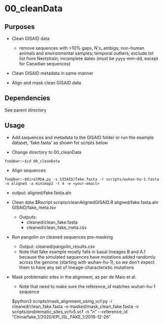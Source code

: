 # 00_cleanData

## Purposes
* Clean GISAID data
    * remove sequences with >10% gaps, N's, ambigs; non-human animals and environmental samples; temporal outliers; exclude.txt list from Nextstrain; incomplete dates (must be yyyy-mm-dd, except for Canadian sequences)
    
* Clean GISAID metadata in same manner

* Align and mask clean GISAID data

## Dependencies
See parent directory

## Usage
* Add sequences and metadata to the GISAID folder or run the example dataset, 'fake.fasta' as shown for scripts below

* Change directory to 00_cleanData
```console
foo@bar:~$cd 00_cleanData
```

* Align sequences 
```console
foo@bar:~$ViralMSA.py -s GISAID/fake.fasta -r scripts/wuhan-hu-1.fasta -o aligned -a minimap2 -t 4 -e <your-email>
```

   * output: aligned/fake.fasta.aln

* Clean data
    $Rscript scripts/cleanAlignedGISAID.R aligned/fake.fasta.aln GISAID/fake_meta.tsv
    * Outputs:
        * cleaned/clean_fake.fasta
        * cleaned/clean_fake_meta.csv

* Run pangolin on cleaned sequences pre-masking
    * Output: cleaned/pangolin_results.csv
    * Note that fake example mostly falls in basal lineages B and A.1 because the simulated sequences have mutations added randomly across the genome (starting with wuhan-hu-1), so we don't expect them to have any set of lineage-characteristic mutations

* Mask problematic sites in the alignment, as per de Maio et al.
    * Note that need to make sure the reference_id matches wuhan-hu-1 sequence

    $python3 scripts/mask_alignment_using_vcf.py -i cleaned/clean_fake.fasta -o masked/mask_clean_fake.fasta -v scripts/problematic_sites_vcfv5.vcf -n "n" --reference_id "China/fake_1/2020/EPI_ISL_FAKE_1/2019-12-26"
